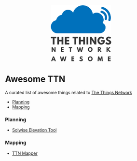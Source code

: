 <p align="center">
  <img src="logo.png" alt="Awesome TTN" width="200" />
</p>

# Awesome TTN
A curated list of awesome things related to [The Things Network](https://www.thethingsnetwork.org/)

- [Planning](#planning)
- [Mapping](#mapping)

### Planning
- [Solwise Elevation Tool](https://www.solwise.co.uk/wireless-elevationtool.html)

### Mapping
- [TTN Mapper](https://ttnmapper.org/)
